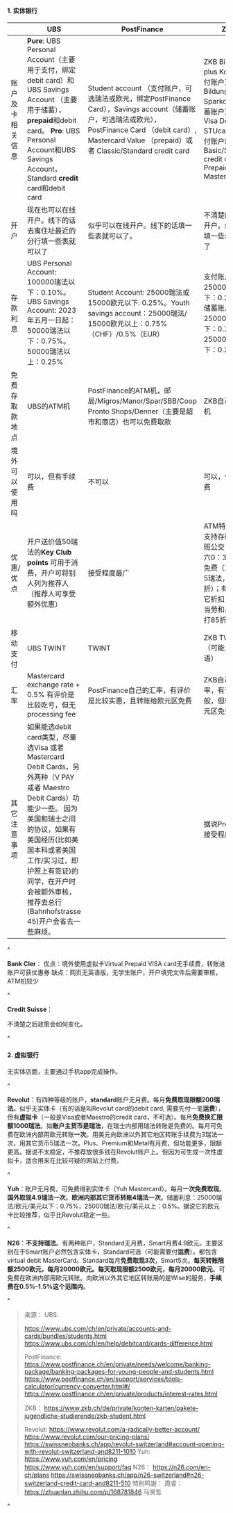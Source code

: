 #### **1. 实体银行**

|          | UBS                                                                                                                                                                                                | PostFinance                                                                                                                                                              | ZKB                                                                                                                                            |
| -------- | -------------------------------------------------------------------------------------------------------------------------------------------------------------------------------------------------- | ------------------------------------------------------------------------------------------------------------------------------------------------------------------------ | ---------------------------------------------------------------------------------------------------------------------------------------------- |
| 账户及卡相关信息 | **Pure**: UBS Personal Account（主要用于支付，绑定debit card）和UBS Savings Account （主要用于储蓄），**prepaid**和debit card。&#xA;**Pro**: UBS Personal Account和UBS Savings Account，Standard **credit** card和debit card | Student account （支付账户，可选瑞法或欧元，绑定PostFinance Card），Savings account（储蓄账户，可选瑞法或欧元），PostFinance Card （debit card）, Mastercard Value （prepaid）或者 Classic/Standard credit card | ZKB Bildung plus Konto（支付账户），ZKB Bildung plus Sparkonto（储蓄账户），ZKB Visa Debit STUcard（与支付账户绑定），Basic/Standard credit card or Prepaid Mastercard |
| 开户       | 现在也可以在线开户。线下的话去离住址最近的分行填一些表就可以了                                                                                                                                                                    | 似乎可以在线开户。线下的话填一些表就可以了。                                                                                                                                                   | 不清楚能否在线开户。线下的话填一些表就可以了                                                                                                                         |
| 存款利息     | UBS Personal Account: 100000瑞法以下：0.10%。UBS Savings Account: 2023年五月一日起：50000瑞法以下：0.75%。50000瑞法以上：0.25%                                                                                             | Student Account: 25000瑞法或15000欧元以下: 0.25%。Youth savings account：25000瑞法/ 15000欧元以上：0.75%（CHF）/0.5%（EUR）                                                                  | 支付账户：25000瑞法以下：0.25%。储蓄账户：25000瑞法以下：0.75%。250000瑞法以下：0.25%                                                                                     |
| 免费存取款地点  | UBS的ATM机                                                                                                                                                                                           | PostFinance的ATM机，邮局/Migros/Manor/Spar/SBB/Coop Pronto Shops/Denner（主要是超市和商店）也可以免费取款                                                                                      | ZKB自己的取款机                                                                                                                                      |
| 境外可以使用吗  | 可以，但有手续费                                                                                                                                                                                           | 不可以                                                                                                                                                                      | 可以，但有手续费                                                                                                                                       |
| 优惠/优点    | 开户送价值50瑞法的**Key Club points** 可用于消费，开户可将别人列为推荐人（推荐人可享受额外优惠）                                                                                                                                        | 接受程度最广                                                                                                                                                                   | ATM特别多，且支持存硬币；夜班公交（周五周六0：30以后）免费（正常票价5瑞法，不能打折）；有很多其它折扣，比如麦当劳和星巴克可打85折                                                                          |
| 移动支付     | UBS TWINT                                                                                                                                                                                          | TWINT                                                                                                                                                                    | ZKB TWINT（可能只有德语）                                                                                                                              |
| 汇率       | Mastercard exchange rate + 0.5% 有评价是比较吃亏，但无processing fee                                                                                                                                          | PostFinance自己的汇率，有评价是比较实惠，且转账给欧元区免费                                                                                                                                      | ZKB自己的汇率，有评价是一般，但转账给欧元区免费                                                                                                                      |
| 其它注意事项   | 如果能选debit card类型，尽量选Visa 或者 Mastercard Debit Cards，另外两种（V PAY 或者 Maestro Debit Cards）功能少一些。 因为美国和瑞士之间的协议，如果有美国经历(比如美国本科或者美国工作/实习过，即护照上有签证)的同学，在开户时会被额外审核，推荐去总行(Bahnhofstrasse 45)开户会省去一些麻烦。                                                                                                         |                                                                                                                                                                          | 据说Prepaid卡接受程度较低                                                                                                                               |

^

**Bank Cler**：
优点：境外使用虚拟卡Virtual Prepaid VISA card无手续费，转账进账户可获优惠券
缺点：网页无英语版，无学生账户，开户填完文件后需要审核，ATM机较少

^

**Credit Suisse**：

不清楚之后政策会如何变化。

^

#### **2. 虚拟银行**

无实体店面，主要通过手机app完成操作。

^

**Revolut**：有四种等级的账户，**standard**账户无月费。每月**免费取现限额200瑞法**。似乎无实体卡（有的话是叫Revolut card的debit card, 需要先付一笔**运费**），但有**虚拟卡**（一般是Visa或者Maestro的credit card，不可选）。每月**免费换汇限额1000瑞法**。如**账户主货币是瑞法**，在瑞士内部用瑞法转账是免费的。每月可免费在欧洲内部用欧元转账**一次**。用美元向欧洲以外其它地区转账手续费为3瑞法一次，用其它货币5瑞法一次。Plus、Premium和Metal有月费，但功能更多，限额更高。据说不太稳定，不推荐放很多钱在Revolut账户上。但因为可生成一次性虚拟卡，适合用来在比较可疑的网站上付费。

^

**Yuh**：账户无月费。可免费得到实体卡（Yuh Mastercard）。每月**一次免费取现**。**国外取现4.9瑞法一次**。**欧洲内部其它货币转账4瑞法一次**。储蓄利息：25000瑞法/欧元/美元以下：0.75%，25000瑞法/欧元/美元以上：0.5%。据说它的欧元卡比较推荐，似乎比Revolut稳定一些。

^

**N26**：**不支持瑞法**。有两种账户，Standard无月费，Smart月费4.9欧元。主要区别在于Smart账户必然包含实体卡，Standard可选（可能需要付**运费**）。都包含virtual debit MasterCard。Standard每月**免费取现3次**，Smart5次。**每天转账限额2500欧元，每月20000欧元。每天取现限额2500欧元，每月20000欧元**。可免费在欧洲内部用欧元转账。向欧洲以外其它地区转账用的是Wise的服务，**手续费在0.5%-1.5%这个范围内**。

^

> 来源：
> UBS:&#x20;
>
> <https://www.ubs.com/ch/en/private/accounts-and-cards/bundles/students.html>
> <https://www.ubs.com/ch/en/help/debitcard/cards-difference.html>
>
> PostFinance:
> <https://www.postfinance.ch/en/private/needs/welcome/banking-package/banking-packages-for-young-people-and-students.html>
> <https://www.postfinance.ch/en/support/services/tools-calculator/currency-converter.html#/>
> <https://www.postfinance.ch/en/private/products/interest-rates.html>
>
> ZKB：
> <https://www.zkb.ch/de/private/konten-karten/pakete-jugendliche-studierende/zkb-student.html>
>
> Revolut:
> <https://www.revolut.com/a-radically-better-account/>
> <https://www.revolut.com/our-pricing-plans/>
> <https://swissneobanks.ch/app/revolut-switzerland#account-opening-with-revolut-switzerland-and8211-1010>
> Yuh:
> <https://www.yuh.com/en/pricing>
> <https://www.yuh.com/en/support/faq>
> N26：
> <https://n26.com/en-ch/plans>
> <https://swissneobanks.ch/app/n26-switzerland#n26-switzerland-credit-card-and8211-510>
> 特别鸣谢：
> 周睿：<https://zhuanlan.zhihu.com/p/168781846>
> 马贤哲

^
